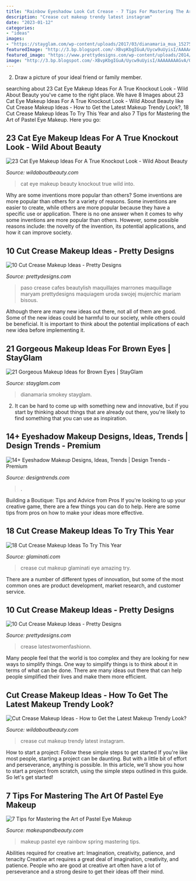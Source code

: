 ```yaml
---
title: "Rainbow Eyeshadow Look Cut Crease - 7 Tips For Mastering The Art Of Pastel Eye Makeup"
description: "Crease cut makeup trendy latest instagram"
date: "2023-01-12"
categories:
- "ideas"
images:
- "https://stayglam.com/wp-content/uploads/2017/03/dianamaria_mua_15275662_1048520741924795_4754197259556487168_n.jpg"
featuredImage: "http://3.bp.blogspot.com/-XBvpKbgIGuA/Uycw9uUyisI/AAAAAAAAGvA/0RMHqliUKn4/s1600/pastel-rainbow-spring-inspired-makeup-look-3.jpg"
featured_image: "https://www.prettydesigns.com/wp-content/uploads/2014/12/Latestwomenfashionn.jpg"
image: "http://3.bp.blogspot.com/-XBvpKbgIGuA/Uycw9uUyisI/AAAAAAAAGvA/0RMHqliUKn4/s1600/pastel-rainbow-spring-inspired-makeup-look-3.jpg"
---
```



2. Draw a picture of your ideal friend or family member.

	

		
searching about 23 Cat Eye Makeup Ideas For A True Knockout Look - Wild About Beauty you've came to the right place. We have 8 Images about 23 Cat Eye Makeup Ideas For A True Knockout Look - Wild About Beauty like Cut Crease Makeup Ideas - How to Get the Latest Makeup Trendy Look?, 18 Cut Crease Makeup Ideas To Try This Year and also 7 Tips for Mastering the Art of Pastel Eye Makeup. Here you go:
		
    
## 23 Cat Eye Makeup Ideas For A True Knockout Look - Wild About Beauty

<img loading=lazy src="https://wildaboutbeauty.com/wp-content/uploads/2019/05/cat-eye-makeup.jpg" onerror="this.onerror=null;this.src='https://tse4.mm.bing.net/th?id=OIP.hf5xqxYptb33bNC0LGpbgAHaD1&amp;pid=15.1';" alt="23 Cat Eye Makeup Ideas For A True Knockout Look - Wild About Beauty">

_Source: wildaboutbeauty.com_

>cat eye makeup beauty knockout true wild into. 

	

Why are some inventions more popular than others?
Some inventions are more popular than others for a variety of reasons. Some inventions are easier to create, while others are more popular because they have a specific use or application. There is no one answer when it comes to why some inventions are more popular than others. However, some possible reasons include: the novelty of the invention, its potential applications, and how it can improve society.

    
## 10 Cut Crease Makeup Ideas - Pretty Designs

<img loading=lazy src="https://www.prettydesigns.com/wp-content/uploads/2014/12/Beautylish.jpg" onerror="this.onerror=null;this.src='https://tse1.mm.bing.net/th?id=OIP._qabbq5mH7vRikeRL3gYSAHaLZ&amp;pid=15.1';" alt="10 Cut Crease Makeup Ideas - Pretty Designs">

_Source: prettydesigns.com_

>paso crease cafes beautylish maquillajes marrones maquillage maryam prettydesigns maquiagem uroda swojej mujerchic mariam bisous. 

	

Although there are many new ideas out there, not all of them are good. Some of the new ideas could be harmful to our society, while others could be beneficial. It is important to think about the potential implications of each new idea before implementing it.

    
## 21 Gorgeous Makeup Ideas For Brown Eyes | StayGlam

<img loading=lazy src="https://stayglam.com/wp-content/uploads/2017/03/dianamaria_mua_15275662_1048520741924795_4754197259556487168_n.jpg" onerror="this.onerror=null;this.src='https://tse3.mm.bing.net/th?id=OIP._Pl4MBXRF0FjeHMdumV5RAHaHa&amp;pid=15.1';" alt="21 Gorgeous Makeup Ideas for Brown Eyes | StayGlam">

_Source: stayglam.com_

>dianamaria smokey stayglam. 

	

2. It can be hard to come up with something new and innovative, but if you start by thinking about things that are already out there, you're likely to find something that you can use as inspiration. 

    
## 14+ Eyeshadow Makeup Designs, Ideas, Trends | Design Trends - Premium

<img loading=lazy src="https://images.designtrends.com/wp-content/uploads/2016/02/22062214/Gothic-Eye-Makeup.jpg" onerror="this.onerror=null;this.src='https://tse1.mm.bing.net/th?id=OIP.UoISO5F-TErTd_5IQLN-DAHaFj&amp;pid=15.1';" alt="14+ Eyeshadow Makeup Designs, Ideas, Trends | Design Trends - Premium">

_Source: designtrends.com_

>. 

	

Building a Boutique: Tips and Advice from Pros
If you're looking to up your creative game, there are a few things you can do to help. Here are some tips from pros on how to make your ideas more effective.

    
## 18 Cut Crease Makeup Ideas To Try This Year

<img loading=lazy src="https://glaminati.com/wp-content/uploads/2017/01/cut-crease-makeup-ideas-21-334x500.jpg" onerror="this.onerror=null;this.src='https://tse3.mm.bing.net/th?id=OIP.nZyWJZxoluMPy9qH74zICQAAAA&amp;pid=15.1';" alt="18 Cut Crease Makeup Ideas To Try This Year">

_Source: glaminati.com_

>crease cut makeup glaminati eye amazing try. 

	

There are a number of different types of innovation, but some of the most common ones are product development, market research, and customer service.

    
## 10 Cut Crease Makeup Ideas - Pretty Designs

<img loading=lazy src="https://www.prettydesigns.com/wp-content/uploads/2014/12/Latestwomenfashionn.jpg" onerror="this.onerror=null;this.src='https://tse3.mm.bing.net/th?id=OIP.KTIFJf0_wLQnAU9VLpUc0gHaKR&amp;pid=15.1';" alt="10 Cut Crease Makeup Ideas - Pretty Designs">

_Source: prettydesigns.com_

>crease latestwomenfashionn. 

	

Many people feel that the world is too complex and they are looking for new ways to simplify things. One way to simplify things is to think about it in terms of what can be done. There are many ideas out there that can help people simplified their lives and make them more efficient.

    
## Cut Crease Makeup Ideas - How To Get The Latest Makeup Trendy Look?

<img loading=lazy src="https://wildaboutbeauty.com/wp-content/uploads/2018/06/cutcrease-30.jpg" onerror="this.onerror=null;this.src='https://tse4.mm.bing.net/th?id=OIP.sKiiLvKWToviq280qy0JTwHaHa&amp;pid=15.1';" alt="Cut Crease Makeup Ideas - How to Get the Latest Makeup Trendy Look?">

_Source: wildaboutbeauty.com_

>crease cut makeup trendy latest instagram. 

	

How to start a project: Follow these simple steps to get started
If you're like most people, starting a project can be daunting. But with a little bit of effort and perseverance, anything is possible. In this article, we'll show you how to start a project from scratch, using the simple steps outlined in this guide. So let's get started!

    
## 7 Tips For Mastering The Art Of Pastel Eye Makeup

<img loading=lazy src="http://3.bp.blogspot.com/-XBvpKbgIGuA/Uycw9uUyisI/AAAAAAAAGvA/0RMHqliUKn4/s1600/pastel-rainbow-spring-inspired-makeup-look-3.jpg" onerror="this.onerror=null;this.src='https://tse3.mm.bing.net/th?id=OIP.3KOvDYIY4IhUurcJT8zrhgHaGa&amp;pid=15.1';" alt="7 Tips for Mastering the Art of Pastel Eye Makeup">

_Source: makeupandbeauty.com_

>makeup pastel eye rainbow spring mastering tips. 

	

Abilities required for creative art: Imagination, creativity, patience, and tenacity
Creative art requires a great deal of imagination, creativity, and patience. People who are good at creative art often have a lot of perseverance and a strong desire to get their ideas off their mind.

